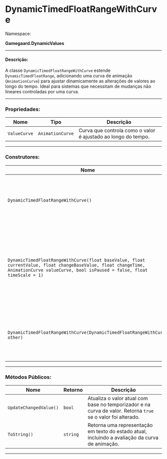 # DynamicTimedFloatRangeWithCurve

Namespace:

**Gamegaard.DynamicValues**

***

#### Descrição:

A classe `DynamicTimedFloatRangeWithCurve` estende `DynamicTimedFloatRange`, adicionando uma curva de animação (`AnimationCurve`) para ajustar dinamicamente as alterações de valores ao longo do tempo. Ideal para sistemas que necessitam de mudanças não lineares controladas por uma curva.

***

### Propriedades:

| Nome         | Tipo             | Descrição                                                     |
| ------------ | ---------------- | ------------------------------------------------------------- |
| `ValueCurve` | `AnimationCurve` | Curva que controla como o valor é ajustado ao longo do tempo. |

***

### Construtores:

| Nome                                                                                                                                                                                   | Descrição                                                                                              |
| -------------------------------------------------------------------------------------------------------------------------------------------------------------------------------------- | ------------------------------------------------------------------------------------------------------ |
| `DynamicTimedFloatRangeWithCurve()`                                                                                                                                                    | Construtor padrão que inicializa a classe com valores padrão.                                          |
| `DynamicTimedFloatRangeWithCurve(float baseValue, float currentValue, float changeBaseValue, float changeTime, AnimationCurve valueCurve, bool isPaused = false, float timeScale = 1)` | Inicializa a classe com valores base, valores atuais, alterações base, intervalo de tempo e uma curva. |
| `DynamicTimedFloatRangeWithCurve(DynamicTimedFloatRangeWithCurve other)`                                                                                                               | Construtor de cópia que cria uma nova instância com base em outra existente.                           |

***

### Métodos Públicos:

| Nome                   | Retorno  | Descrição                                                                                                    |
| ---------------------- | -------- | ------------------------------------------------------------------------------------------------------------ |
| `UpdateChangedValue()` | `bool`   | Atualiza o valor atual com base no temporizador e na curva de valor. Retorna `true` se o valor foi alterado. |
| `ToString()`           | `string` | Retorna uma representação em texto do estado atual, incluindo a avaliação da curva de animação.              |

***
